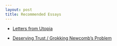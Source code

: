 ```yaml
---
layout: post
title: Recommended Essays
---
```


- [Letters from Utopia](https://www.nickbostrom.com/utopia.html)

- [Deserving Trust / Grokking Newcomb’s Problem](https://archive.vn/C1uAt)
